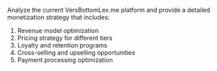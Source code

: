 Analyze the current VersBottomLex.me platform and provide a detailed monetization strategy that includes:

1. Revenue model optimization
2. Pricing strategy for different tiers
3. Loyalty and retention programs
4. Cross-selling and upselling opportunities
5. Payment processing optimization
